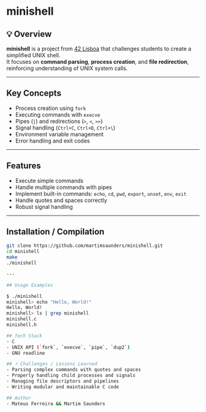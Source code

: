 # minishell

## 💡 Overview
**minishell** is a project from [42 Lisboa](https://www.42lisboa.com) that challenges students to create a simplified UNIX shell.  
It focuses on **command parsing**, **process creation**, and **file redirection**, reinforcing understanding of UNIX system calls.

---

## Key Concepts
- Process creation using `fork`
- Executing commands with `execve`
- Pipes (`|`) and redirections (`>`, `<`, `>>`)
- Signal handling (`Ctrl+C`, `Ctrl+D`, `Ctrl+\`)
- Environment variable management
- Error handling and exit codes

---

## Features
- Execute simple commands
- Handle multiple commands with pipes
- Implement built-in commands: `echo`, `cd`, `pwd`, `export`, `unset`, `env`, `exit`
- Handle quotes and spaces correctly
- Robust signal handling

---

## Installation / Compilation
```bash
git clone https://github.com/martimsaunders/minishell.git
cd minishell
make
./minishell

---

## Usage Examples

$ ./minishell
minishell> echo "Hello, World!"
Hello, World!
minishell> ls | grep minishell
minishell.c
minishell.h

## Tech Stack
- C
- UNIX API (`fork`, `execve`, `pipe`, `dup2`)
- GNU readline

## ⚡ Challenges / Lessons Learned
- Parsing complex commands with quotes and spaces
- Properly handling child processes and signals
- Managing file descriptors and pipelines
- Writing modular and maintainable C code

## Author
- Mateus Ferreira && Martim Saunders

